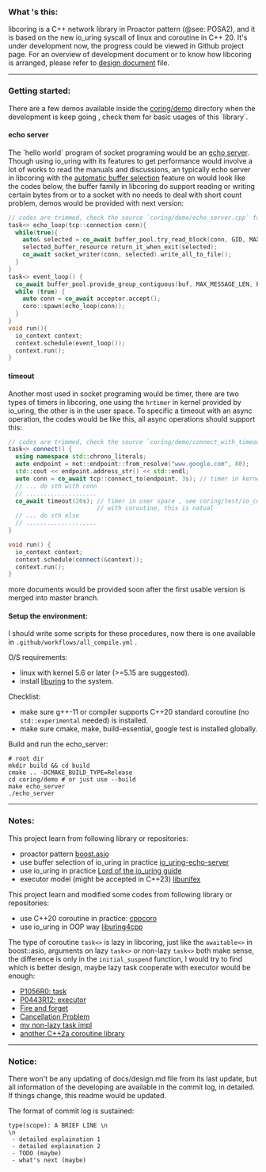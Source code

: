 ### What 's this:

libcoring is a C++ network library in Proactor pattern (@see: POSA2), and it is based on the new io_uring syscall of
linux and coroutine in C++ 20. It's under development now, the progress could be viewed in Github project page. For an
overview of development document or to know how libcoring is arranged, please refer to [design document](docs/design.md)
file.

---

### Getting started:

There are a few demos available inside the [coring/demo](https://github.com/rzbdz/libcoring/tree/dev/coring/demo)
directory when the development is keep going , check them for basic usages of this \`library\`.

#### echo server

The \`hello world\` program of socket programing would be
an [echo server](https://github.com/rzbdz/libcoring/blob/dev/coring/demo/echo_server.cpp). Though using io_uring with
its features to get performance would involve a lot of works to read the manuals and discussions, an typically echo
server in libcoring with the [automatic buffer selection](https://lwn.net/Articles/815491/) feature on would look like
the codes below, the buffer family in libcoring do support reading or writing certain bytes from or to a socket with no
needs to deal with short count problem, demos would be provided with next version:

```cpp
// codes are trimmed, check the source `coring/demo/echo_server.cpp` for details
task<> echo_loop(tcp::connection conn){
  while(true){
    auto& selected = co_await buffer_pool.try_read_block(conn, GID, MAX_MESSAGE_LEN);
    selected_buffer_resource return_it_when_exit(selected);
    co_await socket_writer(conn, selected).write_all_to_file();
  }
}
task<> event_loop() {
  co_await buffer_pool.provide_group_contiguous(buf, MAX_MESSAGE_LEN, BUFFERS_COUNT, GID);
  while (true) {
    auto conn = co_await acceptor.accept();
    coro::spawn(echo_loop(conn));
  }
}
void run(){
  io_context context;
  context.schedule(event_loop());
  context.run();
}
```

#### timeout

Another most used in socket programing would be timer, there are two types of timers in libcoring, one using
the `hrtimer` in kernel provided by io_uring, the other is in the user space. To specific a timeout with an async
operation, the codes would be like this, all async operations should support this:

```cpp
// codes are trimmed, check the source `coring/demo/connect_with_timeout.cpp` for details
task<> connect() {
  using namespace std::chrono_literals;
  auto endpoint = net::endpoint::from_resolve("www.google.com", 80);
  std::cout << endpoint.address_str() << std::endl;
  auto conn = co_await tcp::connect_to(endpoint, 3s); // timer in kernel, it would throw an exception if timeout
  // ... do sth with conn
  // ....................
  co_await timeout(20s); // timer in user space , see coring/test/io_context_test.cpp
                         // with coroutine, this is natual
  // ... do sth else
  // ....................
}

void run() {
  io_context context;
  context.schedule(connect(&context));
  context.run();
}
```

more documents would be provided soon after the first usable version is merged into master branch.

#### Setup the environment:

I should write some scripts for these procedures, now there is one available in `.github/workflows/all_compile.yml`
.

O/S requirements:

- linux with kernel 5.6 or later (>=5.15 are suggested).
- install [liburing](https://github.com/axboe/liburing) to the system.

Checklist:

- make sure g++-11 or compiler supports C++20 standard coroutine (no `std::experimental` needed) is installed.
- make sure cmake, make, build-essential, google test is installed globally.

Build and run the echo_server:

```shell
# root dir
mkdir build && cd build
cmake .. -DCMAKE_BUILD_TYPE=Release 
cd coring/demo # or just use --build 
make echo_server
./echo_server
```

---

### Notes:

This project learn from following library or repositories:

- proactor pattern [boost.asio](https://www.boost.org/doc/libs/1_78_0/doc/html/boost_asio.html)
- use buffer selection of io_uring in practice [io_uring-echo-server](https://github.com/frevib/io_uring-echo-server)
- use io_uring in practice [Lord of the io_uring guide](https://github.com/shuveb/loti-examples)
- executor model (might be accepted in C++23) [libunifex](https://github.com/facebookexperimental/libunifex)

This project learn and modified some codes from following library or repositories:

- use C++20 coroutine in practice: [cppcoro](https://github.com/lewissbaker/cppcoro)
- use io_uring in OOP way [liburing4cpp](https://github.com/CarterLi/liburing4cpp)

The type of coroutine `task<>` is lazy in libcoring, just like the `awaitable<>` in boost::asio, arguments on
lazy `task<>` or non-lazy `task<>` both make sense, the difference is only in the `initial_suspend` function, I would
try to find which is better design, maybe lazy task cooperate with executor would be enough:

- [P1056R0: task](http://www.open-std.org/jtc1/sc22/wg21/docs/papers/2018/p1056r0.html)
- [P0443R12: executor](http://www.open-std.org/jtc1/sc22/wg21/docs/papers/2020/p0443r12.html)
- [Fire and forget](https://togithub.com/lewissbaker/cppcoro/issues/145)
- [Cancellation Problem]( https://togithub.com/CarterLi/liburing4cpp/issues/27)
- [my non-lazy task impl]( https://togithub.com/rzbdz/libcoring/commit/bd5ef1e5b2532a800673f9bc115aa131f7aec5c1)
- [another C++2a coroutine library](https://togithub.com/Quuxplusone/coro)

---

### Notice:

There won't be any updating of docs/design.md file from its last update, but all information of the developing are
available in the commit log, in detailed. If things change, this readme would be updated.

The format of commit log is sustained:

```
type(scope): A BRIEF LINE \n
\n
 - detailed explaination 1
 - detailed explaination 2
 - TODO (maybe)
 - what's next (maybe)
```